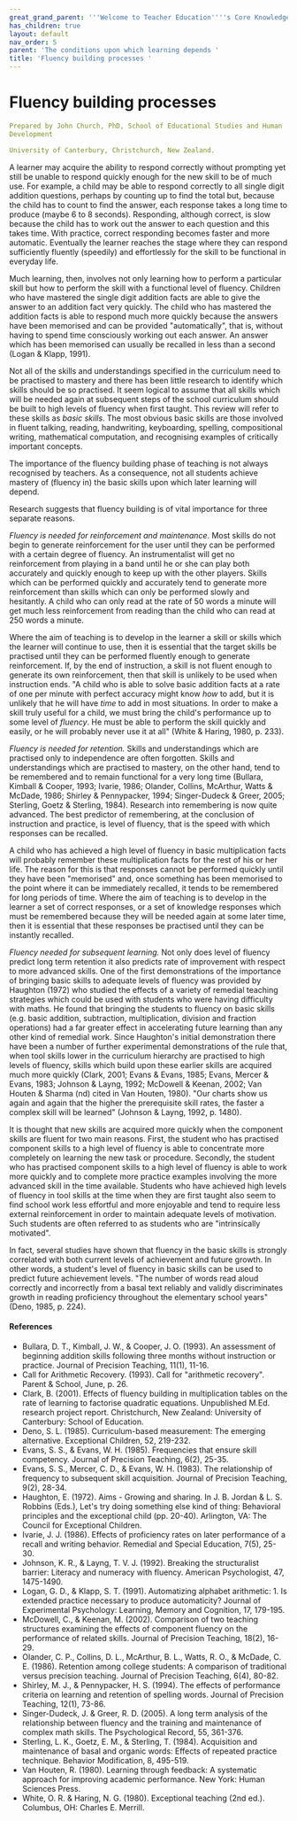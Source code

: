 ```yaml
---
great_grand_parent: '''Welcome to Teacher Education''''s Core Knowledge and Skills.'''
has_children: true
layout: default
nav_order: 5
parent: 'The conditions upon which learning depends '
title: 'Fluency building processes '
---
```

# Fluency building processes


```yaml
Prepared by John Church, PhD, School of Educational Studies and Human
Development

University of Canterbury, Christchurch, New Zealand.
```


A learner may acquire the ability to respond correctly without prompting
yet still be unable to respond quickly enough for the new skill to be of
much use. For example, a child may be able to respond correctly to all
single digit addition questions, perhaps by counting up to find the
total but, because the child has to count to find the answer, each
response takes a long time to produce (maybe 6 to 8 seconds).
Responding, although correct, is slow because the child has to work out
the answer to each question and this takes time. With practice, correct
responding becomes faster and more automatic. Eventually the learner
reaches the stage where they can respond sufficiently fluently
(speedily) and effortlessly for the skill to be functional in everyday
life.

Much learning, then, involves not only learning how to perform a
particular skill but how to perform the skill with a functional level of
fluency. Children who have mastered the single digit addition facts are
able to give the answer to an addition fact very quickly. The child who
has mastered the addition facts is able to respond much more quickly
because the answers have been memorised and can be provided
"automatically", that is, without having to spend time consciously
working out each answer. An answer which has been memorised can usually
be recalled in less than a second (Logan & Klapp, 1991).

Not all of the skills and understandings specified in the curriculum
need to be practised to mastery and there has been little research to
identify which skills should be so practised. It seem logical to assume
that all skills which will be needed again at subsequent steps of the
school curriculum should be built to high levels of fluency when first
taught. This review will refer to these skills as *basic skills*. The
most obvious basic skills are those involved in fluent talking, reading,
handwriting, keyboarding, spelling, compositional writing, mathematical
computation, and recognising examples of critically important concepts.

The importance of the fluency building phase of teaching is not always
recognised by teachers. As a consequence, not all students achieve
mastery of (fluency in) the basic skills upon which later learning will
depend.

Research suggests that fluency building is of vital importance for three
separate reasons.

*Fluency is needed for reinforcement and maintenance*. Most skills do
not begin to generate reinforcement for the user until they can be
performed with a certain degree of fluency. An instrumentalist will get
no reinforcement from playing in a band until he or she can play both
accurately and quickly enough to keep up with the other players. Skills
which can be performed quickly and accurately tend to generate more
reinforcement than skills which can only be performed slowly and
hesitantly. A child who can only read at the rate of 50 words a minute
will get much less reinforcement from reading than the child who can
read at 250 words a minute.

Where the aim of teaching is to develop in the learner a skill or skills
which the learner will continue to use, then it is essential that the
target skills be practised until they can be performed fluently enough
to generate reinforcement. If, by the end of instruction, a skill is not
fluent enough to generate its own reinforcement, then that skill is
unlikely to be used when instruction ends. "A child who is able to solve
basic addition facts at a rate of one per minute with perfect accuracy
might know *how* to add, but it is unlikely that he will have *time* to
add in most situations. In order to make a skill truly useful for a
child, we must bring the child's performance up to some level of
*fluency*. He must be able to perform the skill quickly and easily, or
he will probably never use it at all" (White & Haring, 1980, p. 233).

*Fluency is needed for retention.* Skills and understandings which are
practised only to independence are often forgotten. Skills and
understandings which are practised to mastery, on the other hand, tend
to be remembered and to remain functional for a very long time (Bullara,
Kimball & Cooper, 1993; Ivarie, 1986; Olander, Collins, McArthur, Watts
& McDade, 1986; Shirley & Pennypacker, 1994; Singer-Dudeck & Greer,
2005; Sterling, Goetz & Sterling, 1984). Research into remembering is
now quite advanced. The best predictor of remembering, at the conclusion
of instruction and practice, is level of fluency, that is the speed with
which responses can be recalled.

A child who has achieved a high level of fluency in basic multiplication
facts will probably remember these multiplication facts for the rest of
his or her life. The reason for this is that responses cannot be
performed quickly until they have been "memorised" and, once something
has been memorised to the point where it can be immediately recalled, it
tends to be remembered for long periods of time. Where the aim of
teaching is to develop in the learner a set of correct responses, or a
set of knowledge responses which must be remembered because they will be
needed again at some later time, then it is essential that these
responses be practised until they can be instantly recalled.

*Fluency needed for subsequent learning.* Not only does level of fluency
predict long term retention it also predicts rate of improvement with
respect to more advanced skills. One of the first demonstrations of the
importance of bringing basic skills to adequate levels of fluency was
provided by Haughton (1972) who studied the effects of a variety of
remedial teaching strategies which could be used with students who were
having difficulty with maths. He found that bringing the students to
fluency on basic skills (e.g. basic addition, subtraction,
multiplication, division and fraction operations) had a far greater
effect in accelerating future learning than any other kind of remedial
work. Since Haughton's initial demonstration there have been a number of
further experimental demonstrations of the rule that, when tool skills
lower in the curriculum hierarchy are practised to high levels of
fluency, skills which build upon these earlier skills are acquired much
more quickly (Clark, 2001; Evans & Evans, 1985; Evans, Mercer & Evans,
1983; Johnson & Layng, 1992; McDowell & Keenan, 2002; Van Houten &
Sharma (nd) cited in Van Houten, 1980). "Our charts show us again and
again that the higher the prerequisite skill rates, the faster a complex
skill will be learned" (Johnson & Layng, 1992, p. 1480).

It is thought that new skills are acquired more quickly when the
component skills are fluent for two main reasons. First, the student who
has practised component skills to a high level of fluency is able to
concentrate more completely on learning the new task or procedure.
Secondly, the student who has practised component skills to a high level
of fluency is able to work more quickly and to complete more practice
examples involving the more advanced skill in the time available.
Students who have achieved high levels of fluency in tool skills at the
time when they are first taught also seem to find school work less
effortful and more enjoyable and tend to require less external
reinforcement in order to maintain adequate levels of motivation. Such
students are often referred to as students who are "intrinsically
motivated".

In fact, several studies have shown that fluency in the basic skills is
strongly correlated with both current levels of achievement and future
growth. In other words, a student\'s level of fluency in basic skills
can be used to predict future achievement levels. "The number of words
read aloud correctly and incorrectly from a basal text reliably and
validly discriminates growth in reading proficiency throughout the
elementary school years" (Deno, 1985, p. 224).


#### References

-   Bullara, D. T., Kimball, J. W., & Cooper, J. O. (1993). An
    assessment of beginning addition skills following three months
    without instruction or practice. Journal of Precision Teaching,
    11(1), 11-16.
-   Call for Arithmetic Recovery. (1993). Call for \"arithmetic
    recovery\". Parent & School, June, p. 26.
-   Clark, B. (2001). Effects of fluency building in multiplication
    tables on the rate of learning to factorise quadratic equations.
    Unpublished M.Ed. research project report. Christchurch, New
    Zealand: University of Canterbury: School of Education.
-   Deno, S. L. (1985). Curriculum-based measurement: The emerging
    alternative. Exceptional Children, 52, 219-232.
-   Evans, S. S., & Evans, W. H. (1985). Frequencies that ensure skill
    competency. Journal of Precision Teaching, 6(2), 25-35.
-   Evans, S. S., Mercer, C. D., & Evans, W. H. (1983). The relationship
    of frequency to subsequent skill acquisition. Journal of Precision
    Teaching, 9(2), 28-34.
-   Haughton, E. (1972). Aims - Growing and sharing. In J. B. Jordan
    & L. S. Robbins (Eds.), Let's try doing something else kind of
    thing: Behavioral principles and the exceptional child (pp. 20-40).
    Arlington, VA: The Council for Exceptional Children.
-   Ivarie, J. J. (1986). Effects of proficiency rates on later
    performance of a recall and writing behavior. Remedial and Special
    Education, 7(5), 25-30.
-   Johnson, K. R., & Layng, T. V. J. (1992). Breaking the structuralist
    barrier: Literacy and numeracy with fluency. American Psychologist,
    47, 1475-1490.
-   Logan, G. D., & Klapp, S. T. (1991). Automatizing alphabet
    arithmetic: 1. Is extended practice necessary to produce
    automaticity? Journal of Experimental Psychology: Learning, Memory
    and Cognition, 17, 179-195.
-   McDowell, C., & Keenan, M. (2002). Comparison of two teaching
    structures examining the effects of component fluency on the
    performance of related skills. Journal of Precision Teaching, 18(2),
    16-29.
-   Olander, C. P., Collins, D. L., McArthur, B. L., Watts, R. O., &
    McDade, C. E. (1986). Retention among college students: A comparison
    of traditional versus precision teaching. Journal of Precision
    Teaching, 6(4), 80-82.
-   Shirley, M. J., & Pennypacker, H. S. (1994). The effects of
    performance criteria on learning and retention of spelling words.
    Journal of Precision Teaching, 12(1), 73-86.
-   Singer-Dudeck, J. & Greer, R. D. (2005). A long term analysis of the
    relationship between fluency and the training and maintenance of
    complex math skills. The Psychological Record, 55, 361-376.
-   Sterling, L. K., Goetz, E. M., & Sterling, T. (1984). Acquisition
    and maintenance of basal and organic words: Effects of repeated
    practice technique. Behavior Modification, 8, 495-519.
-   Van Houten, R. (1980). Learning through feedback: A systematic
    approach for improving academic performance. New York: Human
    Sciences Press.
-   White, O. R. & Haring, N. G. (1980). Exceptional teaching (2nd ed.).
    Columbus, OH: Charles E. Merrill.
